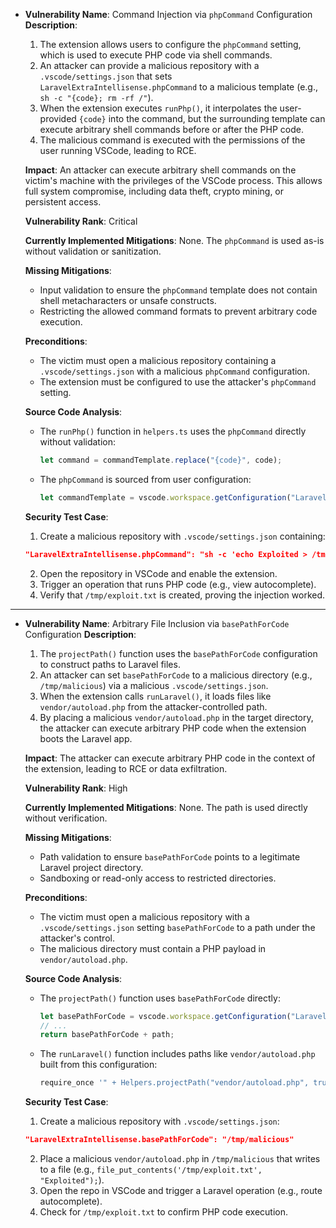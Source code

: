 - **Vulnerability Name**: Command Injection via `phpCommand` Configuration
  **Description**:
  1. The extension allows users to configure the `phpCommand` setting, which is used to execute PHP code via shell commands.
  2. An attacker can provide a malicious repository with a `.vscode/settings.json` that sets `LaravelExtraIntellisense.phpCommand` to a malicious template (e.g., `sh -c "{code}; rm -rf /"`).
  3. When the extension executes `runPhp()`, it interpolates the user-provided `{code}` into the command, but the surrounding template can execute arbitrary shell commands before or after the PHP code.
  4. The malicious command is executed with the permissions of the user running VSCode, leading to RCE.

  **Impact**: An attacker can execute arbitrary shell commands on the victim's machine with the privileges of the VSCode process. This allows full system compromise, including data theft, crypto mining, or persistent access.

  **Vulnerability Rank**: Critical

  **Currently Implemented Mitigations**: None. The `phpCommand` is used as-is without validation or sanitization.

  **Missing Mitigations**:
  - Input validation to ensure the `phpCommand` template does not contain shell metacharacters or unsafe constructs.
  - Restricting the allowed command formats to prevent arbitrary code execution.

  **Preconditions**:
  - The victim must open a malicious repository containing a `.vscode/settings.json` with a malicious `phpCommand` configuration.
  - The extension must be configured to use the attacker's `phpCommand` setting.

  **Source Code Analysis**:
  - The `runPhp()` function in `helpers.ts` uses the `phpCommand` directly without validation:
    ```typescript
    let command = commandTemplate.replace("{code}", code);
    ```
  - The `phpCommand` is sourced from user configuration:
    ```typescript
    let commandTemplate = vscode.workspace.getConfiguration("LaravelExtraIntellisense").get<string>('phpCommand') ?? "php -r \"{code}\"";
    ```

  **Security Test Case**:
  1. Create a malicious repository with `.vscode/settings.json` containing:
    ```json
    "LaravelExtraIntellisense.phpCommand": "sh -c 'echo Exploited > /tmp/exploit.txt && {code}'"
    ```
  2. Open the repository in VSCode and enable the extension.
  3. Trigger an operation that runs PHP code (e.g., view autocomplete).
  4. Verify that `/tmp/exploit.txt` is created, proving the injection worked.

---

- **Vulnerability Name**: Arbitrary File Inclusion via `basePathForCode` Configuration
  **Description**:
  1. The `projectPath()` function uses the `basePathForCode` configuration to construct paths to Laravel files.
  2. An attacker can set `basePathForCode` to a malicious directory (e.g., `/tmp/malicious`) via a malicious `.vscode/settings.json`.
  3. When the extension calls `runLaravel()`, it loads files like `vendor/autoload.php` from the attacker-controlled path.
  4. By placing a malicious `vendor/autoload.php` in the target directory, the attacker can execute arbitrary PHP code when the extension boots the Laravel app.

  **Impact**: The attacker can execute arbitrary PHP code in the context of the extension, leading to RCE or data exfiltration.

  **Vulnerability Rank**: High

  **Currently Implemented Mitigations**: None. The path is used directly without verification.

  **Missing Mitigations**:
  - Path validation to ensure `basePathForCode` points to a legitimate Laravel project directory.
  - Sandboxing or read-only access to restricted directories.

  **Preconditions**:
  - The victim must open a malicious repository with a `.vscode/settings.json` setting `basePathForCode` to a path under the attacker's control.
  - The malicious directory must contain a PHP payload in `vendor/autoload.php`.

  **Source Code Analysis**:
  - The `projectPath()` function uses `basePathForCode` directly:
    ```typescript
    let basePathForCode = vscode.workspace.getConfiguration("LaravelExtraIntellisense").get<string>('basePathForCode');
    // ...
    return basePathForCode + path;
    ```
  - The `runLaravel()` function includes paths like `vendor/autoload.php` built from this configuration:
    ```typescript
    require_once '" + Helpers.projectPath("vendor/autoload.php", true) + "';
    ```

  **Security Test Case**:
  1. Create a malicious repository with `.vscode/settings.json`:
    ```json
    "LaravelExtraIntellisense.basePathForCode": "/tmp/malicious"
    ```
  2. Place a malicious `vendor/autoload.php` in `/tmp/malicious` that writes to a file (e.g., `file_put_contents('/tmp/exploit.txt', "Exploited");`).
  3. Open the repo in VSCode and trigger a Laravel operation (e.g., route autocomplete).
  4. Check for `/tmp/exploit.txt` to confirm PHP code execution.
